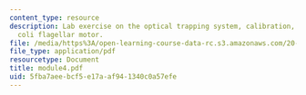 ```yaml
---
content_type: resource
description: Lab exercise on the optical trapping system, calibration, and the E.
  coli flagellar motor.
file: /media/https%3A/open-learning-course-data-rc.s3.amazonaws.com/20-309-biological-engineering-ii-instrumentation-and-measurement-fall-2006/5fba7aeebcf5e17aaf941340c0a57efe_module4.pdf
file_type: application/pdf
resourcetype: Document
title: module4.pdf
uid: 5fba7aee-bcf5-e17a-af94-1340c0a57efe
---
```

